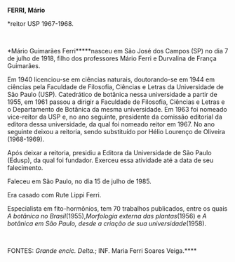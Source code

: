 **FERRI, Mário**

\*reitor USP 1967-1968.

 

*Mário Guimarães Ferri*****nasceu em São José dos Campos (SP) no dia 7
de julho de 1918, filho dos professores Mário Ferri e Durvalina de
França Guimarães.

Em 1940 licenciou-se em ciências naturais, doutorando-se em 1944 em
ciências pela Faculdade de Filosofia, Ciências e Letras da Universidade
de São Paulo (USP). Catedrático de botânica nessa universidade a partir
de 1955, em 1961 passou a dirigir a Faculdade de Filosofia, Ciências e
Letras e o Departamento de Botânica da mesma universidade. Em 1963 foi
nomeado vice-reitor da USP e, no ano seguinte, presidente da comissão
editorial da editora dessa universidade, da qual foi nomeado reitor em
1967. No ano seguinte deixou a reitoria, sendo substituído por Hélio
Lourenço de Oliveira (1968-1969).

Após deixar a reitoria, presidiu a Editora da Universidade de São Paulo
(Edusp), da qual foi fundador. Exerceu essa atividade até a data de seu
falecimento.

Faleceu em São Paulo, no dia 15 de julho de 1985.

Era casado com Rute Lippi Ferri.

Especialista em fito-hormônios, tem 70 trabalhos publicados, entre os
quais *A botânica no Brasil*(1955),*Morfologia externa das
plantas*(1956) e *A botânica em São Paulo, desde a criação de sua
universidade*(1958).

 

FONTES: *Grande encic. Delta.*; INF. Maria Ferri Soares Veiga.****

 

 
